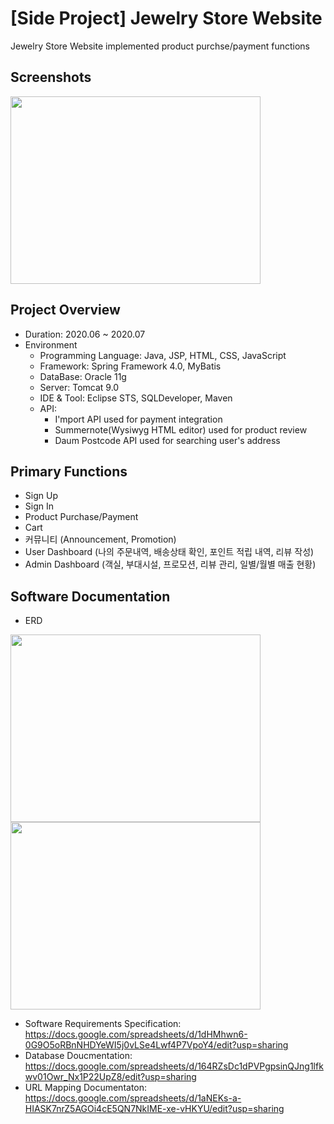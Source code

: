 # [Side Project] Jewelry Store Website
Jewelry Store Website implemented product purchse/payment functions

## Screenshots
<div>
  <img src="https://user-images.githubusercontent.com/59958016/92550049-a45f9d80-f295-11ea-8be7-4226a21d3e08.png" width="400" height="300"></img>
</div>

## Project Overview
* Duration: 2020.06 ~ 2020.07
* Environment
  - Programming Language: Java, JSP, HTML, CSS, JavaScript
  - Framework: Spring Framework 4.0, MyBatis
  - DataBase: Oracle 11g
  - Server: Tomcat 9.0
  - IDE & Tool: Eclipse STS, SQLDeveloper, Maven
  - API:
    - I'mport API used for payment integration
    - Summernote(Wysiwyg HTML editor) used for product review
    - Daum Postcode API used for searching user's address
## Primary Functions
* Sign Up
* Sign In
* Product Purchase/Payment
* Cart
* 커뮤니티 (Announcement, Promotion)
* User Dashboard (나의 주문내역, 배송상태 확인, 포인트 적립 내역, 리뷰 작성)
* Admin Dashboard (객실, 부대시설, 프로모션, 리뷰 관리, 일별/월별 매출 현황)

## Software Documentation
* ERD
<div>
<img src="https://user-images.githubusercontent.com/59958016/92549299-e7b90c80-f293-11ea-8d2d-33e2d5c26971.png" width="400" height="300"></img>
<img src="https://user-images.githubusercontent.com/59958016/92550020-97db4500-f295-11ea-960d-7a4e2a2f000d.png" width="400" height="300"></img>
</div>

* Software Requirements Specification: https://docs.google.com/spreadsheets/d/1dHMhwn6-0G9O5oRBnNHDYeWI5j0vLSe4Lwf4P7VpoY4/edit?usp=sharing
* Database Doucmentation: https://docs.google.com/spreadsheets/d/164RZsDc1dPVPgpsinQJng1lfkwv01Owr_Nx1P22UpZ8/edit?usp=sharing
* URL Mapping Documentaton: https://docs.google.com/spreadsheets/d/1aNEKs-a-HIASK7nrZ5AGOi4cE5QN7NkIME-xe-vHKYU/edit?usp=sharing
